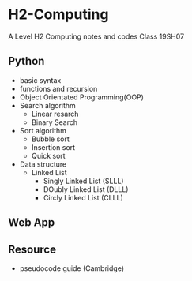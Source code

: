 # H2-Computing
A Level H2 Computing notes and codes 
Class 19SH07

## Python 
* basic syntax 
* functions and recursion
* Object Orientated Programming(OOP)
* Search algorithm 
    * Linear resarch 
    * Binary Search
* Sort algorithm 
    * Bubble sort
    * Insertion sort
    * Quick sort
* Data structure 
    * Linked List
        * Singly Linked List (SLLL)
        * DOubly Linked List (DLLL)
        * Circly Linked List (CLLL)

## Web App

## Resource
* pseudocode guide (Cambridge)
